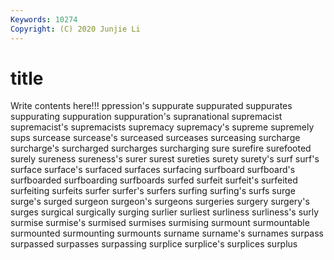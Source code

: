 ```yaml
---
Keywords: 10274
Copyright: (C) 2020 Junjie Li
---
```


# title

Write contents here!!!
ppression's 
suppurate 
suppurated 
suppurates 
suppurating 
suppuration 
suppuration's 
supranational
supremacist 
supremacist's 
supremacists 
supremacy 
supremacy's 
supreme 
supremely 
sups 
surcease 
surcease's
surceased 
surceases 
surceasing 
surcharge 
surcharge's 
surcharged 
surcharges 
surcharging 
sure 
surefire
surefooted 
surely 
sureness 
sureness's 
surer 
surest 
sureties 
surety 
surety's 
surf
surf's 
surface 
surface's 
surfaced 
surfaces 
surfacing 
surfboard 
surfboard's 
surfboarded 
surfboarding
surfboards 
surfed 
surfeit 
surfeit's 
surfeited 
surfeiting 
surfeits 
surfer 
surfer's 
surfers
surfing 
surfing's 
surfs 
surge 
surge's 
surged 
surgeon 
surgeon's 
surgeons 
surgeries
surgery 
surgery's 
surges 
surgical 
surgically 
surging 
surlier 
surliest 
surliness 
surliness's
surly 
surmise 
surmise's 
surmised 
surmises 
surmising 
surmount 
surmountable 
surmounted 
surmounting
surmounts 
surname 
surname's 
surnames 
surpass 
surpassed 
surpasses 
surpassing 
surplice 
surplice's
surplices 
surplus 
